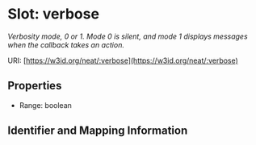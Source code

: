 # Slot: verbose
_Verbosity mode, 0 or 1. Mode 0 is silent, and mode 1 displays messages when the callback takes an action._


URI: [https://w3id.org/neat/:verbose](https://w3id.org/neat/:verbose)



<!-- no inheritance hierarchy -->


## Properties

 * Range: boolean



## Identifier and Mapping Information





